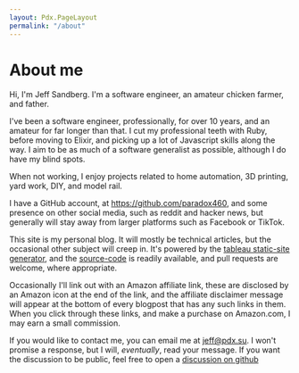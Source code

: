 ```yaml
---
layout: Pdx.PageLayout
permalink: "/about"
---
```

# About me

Hi, I'm Jeff Sandberg. I'm a software engineer, an amateur chicken farmer, and father.

I've been a software engineer, professionally, for over 10 years, and an amateur for far longer than that. I cut my professional teeth with Ruby, before moving to Elixir, and picking up a lot of Javascript skills along the way. I aim to be as much of a software generalist as possible, although I do have my blind spots.

When not working, I enjoy projects related to home automation, 3D printing, yard work, DIY, and model rail.

I have a GitHub account, at <https://github.com/paradox460>, and some presence on other social media, such as reddit and hacker news, but generally will stay away from larger platforms such as Facebook or TikTok.

This site is my personal blog. It will mostly be technical articles, but the occasional other subject will creep in. It's powered by the [tableau static-site generator](https://github.com/elixir-tools/tableau), and the [source-code](https://github.com/paradox460/pdx.su) is readily available, and pull requests are welcome, where appropriate.

Occasionally I'll link out with an Amazon affiliate link, these are disclosed by an Amazon icon at the end of the link, and the affiliate disclaimer message will appear at the bottom of every blogpost that has any such links in them. When you click through these links, and make a purchase on Amazon.com, I may earn a small commission.

If you would like to contact me, you can email me at <jeff@pdx.su>. I won't promise a response, but I will, _eventually_, read your message. If you want the discussion to be public, feel free to open a [discussion on github](https://github.com/paradox460/pdx.su/discussions/new?category=general)
